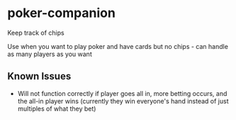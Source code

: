 # poker-companion
Keep track of chips

Use when you want to play poker and have cards but no chips - can handle as many players as you want


## Known Issues
- Will not function correctly if player goes all in, more betting occurs, and the all-in player wins (currently they win everyone's hand instead of just multiples of what they bet)
